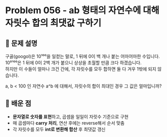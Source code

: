 # Problem 056 - ab 형태의 자연수에 대해 자릿수 합의 최댓값 구하기 
 
## 📝 문제 설명  
구골(googol)은 10¹⁰⁰을 일컫는 말로, 1 뒤에 0이 백 개나 붙는 어마어마한 수입니다.  
10⁰¹⁰⁰은 1 뒤에 0이 2백 개가 붙으니 상상을 초월할 만큼 크다 하겠습니다.  
하지만 이 수들이 얼마나 크건 간에, 각 자릿수를 모두 합하면 둘 다 겨우 1밖에 되지 않습니다.  
  
a, b < 100 인 자연수 a^b 에 대해서, 자릿수의 합이 최대인 경우 그 값은 얼마입니까?

## 🧠 배운 점  
- **문자열로 숫자를 표현**하고, 곱셈을 일일이 자릿수 기준으로 구현  
- 매 곱셈마다 **carry 처리**, 연산 후에는 reverse해서 순서 맞춤  
- 각 자릿수를 모두 **int로 변환해 합산** 후 최댓값 갱신  
